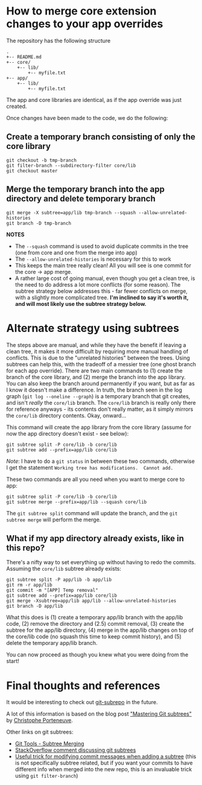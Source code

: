 # How to merge core extension changes to your app overrides

The repository has the following structure

```
.
+-- README.md
+-- core/
    +-- lib/
        +-- myfile.txt
+-- app/
    +-- lib/
        +-- myfile.txt
```

The app and core libraries are identical, as if the app override was just created.

Once changes have been made to the code, we do the following:

## Create a temporary branch consisting of only the core library

```shell
git checkout -b tmp-branch
git filter-branch --subdirectory-filter core/lib
git checkout master
```
## Merge the temporary branch into the app directory and delete temporary branch

```shell
git merge -X subtree=app/lib tmp-branch --squash --allow-unrelated-histories
git branch -D tmp-branch
```

**NOTES**

 * The `--squash` command is used to avoid duplicate commits in the tree (one from core and one from the merge into app)
 * The `--allow-unrelated-histories` is necessary for this to work
 * This keeps the main tree really clean!  All you will see is one commit for the core -> app merge.
 * A rather large cost of going manual, even though you get a clean tree, is the need to do address a lot more conflicts (for some reason).  The subtree strategy below addresses this - far fewer conflicts on merge, with a slightly more complicated tree.  **I'm inclined to say it's worth it, and will most likely use the subtree strategy below.**

# Alternate strategy using subtrees

The steps above are manual, and while they have the benefit if leaving a clean tree, it makes it more difficult by requiring more manual handling of conflicts.  This is due to the "unrelated histories" between the trees.  Using subtrees can help this, with the tradeoff of a messier tree (one ghost branch for each app override).  There are two main commands to (1) create the branch of the core library, and (2) merge the branch into the app library.  You can also keep the branch around permanently if you want, but as far as I know it doesn't make a difference.  In truth, the branch seen in the log graph (`git log --oneline --graph`) is a temporary branch that git creates, and isn't *really* the `core/lib` branch.  The `core/lib` branch is really only there for reference anyways - its contents don't really matter, as it simply mirrors the `core/lib` directory contents. Okay, onward...

This command will create the app library from the core library (assume for now the app directory doesn't exist - see below):

```shell
git subtree split -P core/lib -b core/lib
git subtree add --prefix=app/lib core/lib
```

*Note*: I have to do a `git status` in between these two commands, otherwise I get the statement `Working tree has modifications.  Cannot add.`  <shrug>

These two commands are all you need when you want to merge core to app:
```shell
git subtree split -P core/lib -b core/lib
git subtree merge --prefix=app/lib --squash core/lib
```

The `git subtree split` command will update the branch, and the `git subtree merge` will perform the merge.

## What if my app directory already exists, like in this repo?

There's a nifty way to set everything up without having to redo the commits.  Assuming the `core/lib` subtree already exists:

```shell
git subtree split -P app/lib -b app/lib
git rm -r app/lib
git commit -m "[APP] Temp removal"
git subtree add --prefix=app/lib core/lib
git merge -Xsubtree=app/lib app/lib --allow-unrelated-histories
git branch -D app/lib
```

What this does is (1) create a temporary app/lib branch with the app/lib code, (2) remove the directory and (2.5) commit removal, (3) create the subtree for the app/lib directory, (4) merge in the app/lib changes on top of the core/lib code (no squash this time to keep commit history), and (5) delete the temporary app/lib branch.

You can now proceed as though you knew what you were doing from the start!

# Final thoughts and references

It would be interesting to check out [git-subrepo](https://github.com/ingydotnet/git-subrepo) in the future.

A lot of this information is based on the blog post ["Mastering Git subtrees"](https://medium.com/@porteneuve/mastering-git-subtrees-943d29a798ec) by [Christophe Porteneuve](https://medium.com/@porteneuve).

Other links on git subtrees:
 * [Git Tools - Subtree Merging](https://git-scm.com/book/en/v1/Git-Tools-Subtree-Merging)
 * [StackOverflow comment discussing git subtrees](https://stackoverflow.com/a/32684526/8663034)
 * [Useful trick for modifying commit messages when adding a subtree](https://davidwalsh.name/update-git-commit-messages) (this is not specifically subtree related, but if you want your commits to have different info when merged into the new repo, this is an invaluable trick using `git filter-branch`)
